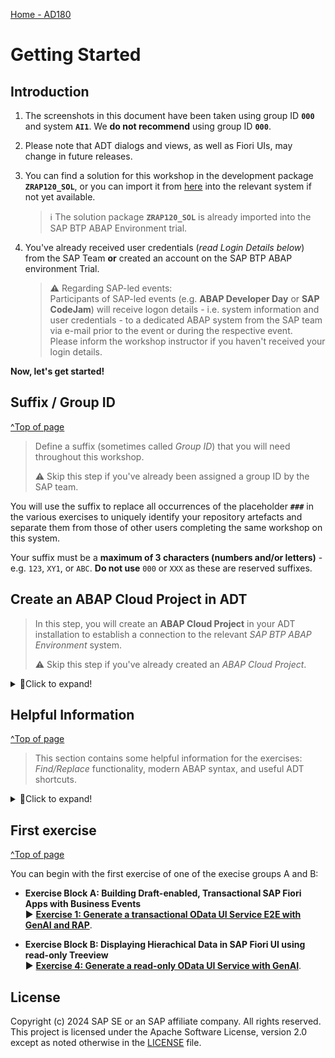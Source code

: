 [Home - AD180](/README.md#exercises)

<!-- Exercise 0: Getting Started -->
# Getting Started

## Introduction

1. The screenshots in this document have been taken using group ID **`000`** and system **`AI1`**. We **do not recommend** using group ID **`000`**. 

2. Please note that ADT dialogs and views, as well as Fiori UIs, may change in future releases.

3. You can find a solution for this workshop in the development package **`ZRAP120_SOL`**, or you can import it from [here](https://github.com/SAP-samples/abap-platform-rap120/) into the relevant system if not yet available.
   > ℹ️ The solution package **`ZRAP120_SOL`** is already imported into the SAP BTP ABAP Environment trial.

5. You've already received user credentials (_read Login Details below_) from the SAP Team  **or** created an account on the SAP BTP ABAP environment Trial.

    > ⚠ Regarding SAP-led events:        
    > Participants of SAP-led events (e.g. **ABAP Developer Day** or **SAP CodeJam**) will receive logon details - i.e. system information and user credentials - to a dedicated ABAP system from the SAP team via e-mail prior to the event or during the respective event.  
    > Please inform the workshop instructor if you haven't received your login details.

**Now, let's get started!**

<!--
Table of Content:
- [Group ID](#group-id)
- [Create an _ABAP Cloud Project_ in ADT](#create-an-abap-cloud-project-in-adt)
- [Helpful Information](#helpful-information)
  - Find/Replace
  - Modern ABAP Syntax
  - Useful ADT Shortcuts
- [First exercise](#first-exercise)
-->

## Suffix / Group ID 
[^Top of page](#)

> Define a suffix (sometimes called _Group ID_) that you will need throughout this workshop.
> 
> ⚠️ Skip this step if you've already been assigned a group ID by the SAP team.  

  You will use the suffix to replace all occurrences of the placeholder **`###`** in the various exercises to uniquely identify your repository artefacts and separate them from those of other users completing the same workshop on this system.
 
  Your suffix must be a **maximum of 3 characters (numbers and/or letters)** - e.g. `123`, `XY1`, or `ABC`. **Do not use** `000` or `XXX` as these are reserved suffixes.
     

## Create an ABAP Cloud Project in ADT

> In this step, you will create an **ABAP Cloud Project** in your ADT installation to establish a connection to the relevant *SAP BTP ABAP Environment* system.
> 
> ⚠️ Skip this step if you've already created an _ABAP Cloud Project_.

<details>
  <summary>🔵Click to expand!</summary>
   
1. Open the **ABAP** perspective if you have not already done so.

    ![Open ABAP Perspective](images/abap_perspective.png)

2. Now create the **ABAP Cloud Project** as shown on the screenshots provided below.       

    ![Create ABAP Project Cloud 1/2](images/abap_cloud_project01.png)

    ![Create ABAP Project Cloud 2/2](images/abap_cloud_project02.png)

</details>


## Helpful Information
[^Top of page](#)

> This section contains some helpful information for the exercises: _Find/Replace_ functionality, modern ABAP syntax, and useful ADT shortcuts.

<details>
  <summary>🔵Click to expand!</summary>
 
### Find/Replace

In the course of these exercises you will frequently see the task to "_replace the placeholder **`###`** with chosen or assigned suffix". 

For this it's recommended to make use of the **Find/Replace** feature of the Eclipse Editor. It can be opened either via the menu (**_Edit -> Find/Replace..._**) or via **Ctrl+F**.
  
 ![find and replace](images/find01.png)
   
Choosing **Replace All** allows you to replace all ocurrences of **`###`** with your group ID.

  
### Modern ABAP Syntax

The modern, declarative, and expression-oriented ABAP language syntax will be used in the different exercises. It allows developers to write more simple and concise source code using new language features like inline declarations, constructor expressions.

> **Find more information in the ABAP Keyword Documentation**: [ABAP - Programming Language](https://help.sap.com/doc/abapdocu_cp_index_htm/CLOUD/en-US/index.htm?file=abenabap_reference.htm) 

  
### Useful ADT Shortcuts

Here are some useful ADT keyboard shortcuts for the ABAP development in Eclipse.

![ADT Shortcuts](images/adt_shortcuts.png)

More useful ADT shortcuts can be found here: [Link](https://blogs.sap.com/2013/11/21/useful-keyboard-shortcuts-for-abap-in-eclipse/).

> **Info**: You can display the full list of available shortcuts in the **Show Key Assit** in ADT by pressing **Ctrl+Shift+L**.
 
</details>


## First exercise
[^Top of page](#)

You can begin with the first exercise of one of the execise groups A and B:
- **Exercise Block A: Building Draft-enabled, Transactional SAP Fiori Apps with Business Events**      
  ► **[Exercise 1: Generate a transactional OData UI Service E2E with GenAI and RAP](../ex01/README.md)**. 
  
- **Exercise Block B: Displaying Hierachical Data in SAP Fiori UI using read-only Treeview**  
  ► **[Exercise 4: Generate a read-only OData UI Service with GenAI](../ex04/README.md)**. 

## License

Copyright (c) 2024 SAP SE or an SAP affiliate company. All rights reserved. This project is licensed under the Apache Software License, version 2.0 except as noted otherwise in the [LICENSE](LICENSES/Apache-2.0.txt) file.
